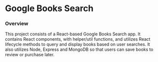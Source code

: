 # Google Books Search

### Overview

This project consists of a React-based Google Books Search app. It contains React components, with helper/util functions, and utilizes React lifecycle methods to query and display books based on user searches. It also utilizes Node, Express and MongoDB so that users can save books to review or purchase later.